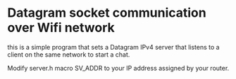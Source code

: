 # Datagram socket communication over Wifi network
this is a simple program that sets a Datagram IPv4 server that listens to a client on the same network to start a chat.

Modify server.h macro SV_ADDR to your IP address assigned by your router.
